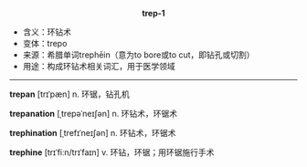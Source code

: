 
**<center>trep-1</center>**

- <span class="definition">含义：环钻术</span>
- <span class="definition">变体：trepo</span>
- <span class="definition">来源：希腊单词trephēin（意为to bore或to cut，即钻孔或切割）</span>
- <span class="definition">用途：构成环钻术相关词汇，用于医学领域</span>

---

<span class="vocabulary">**trepan**</span> [trɪˈpæn] n. 环锯，钻孔机

<span class="vocabulary">**trepanation**</span> [ˌtrepəˈneɪʃən] n. 环钻术，环锯术

<span class="vocabulary">**trephination**</span> [ˌtrefɪˈneɪʃən] n. 环钻术，环锯术

<span class="vocabulary">**trephine**</span> [trɪˈfiːn/trɪˈfaɪn] v. 环钻，环锯；用环锯施行手术
